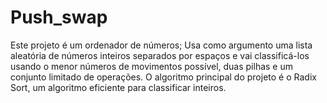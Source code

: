 # Push_swap
Este projeto é um ordenador de números;
Usa como argumento uma lista aleatória de números inteiros separados por espaços e vai classificá-los usando o menor números de movimentos possível, duas pilhas e 
um conjunto limitado de operações.
O algoritmo principal do projeto é o Radix Sort, um algoritmo eficiente para classificar inteiros.
